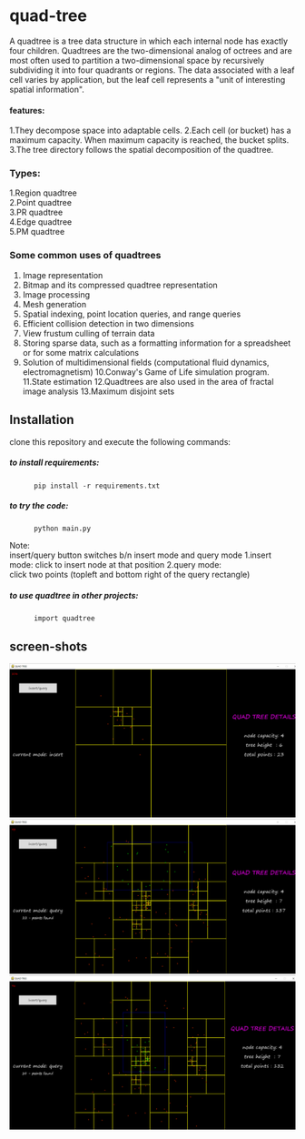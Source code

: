 # quad-tree
A quadtree is a tree data structure in which each internal node has exactly four children. Quadtrees are the two-dimensional analog of octrees and are most often used to partition a two-dimensional space by recursively subdividing it into four quadrants or regions. The data associated with a leaf cell varies by application, but the leaf cell represents a "unit of interesting spatial information".

#### features:
1.They decompose space into adaptable cells.
2.Each cell (or bucket) has a maximum capacity. When maximum capacity is reached, the bucket splits.
3.The tree directory follows the spatial decomposition of the quadtree.

### Types:
1.Region quadtree  
2.Point quadtree   
3.PR quadtree   
4.Edge quadtree  
5.PM quadtree  

### Some common uses of quadtrees
1. Image representation
2. Bitmap and its compressed quadtree representation
3. Image processing
4. Mesh generation
5. Spatial indexing, point location queries, and range queries
6. Efficient collision detection in two dimensions
7. View frustum culling of terrain data
8. Storing sparse data, such as a formatting information for a spreadsheet or for some matrix calculations 
9. Solution of multidimensional fields (computational fluid dynamics, electromagnetism)
10.Conway's Game of Life simulation program.
11.State estimation
12.Quadtrees are also used in the area of fractal image analysis
13.Maximum disjoint sets     

## Installation
clone this repository and execute the following commands:
   ##### to install requirements:
          pip install -r requirements.txt 
   ##### to try the code:
          python main.py
   Note:   
   insert/query button switches b/n insert mode and query mode
   1.insert mode:
     click to insert node at that position
   2.query mode:   
     click two points (topleft and bottom right of the query rectangle)   
     
   ##### to use quadtree in other projects:
          import quadtree
          
## screen-shots
<img src="./screenshots/insert.png">
<img src="./screenshots/query.png">
<img src="./screenshots/query2.png">
